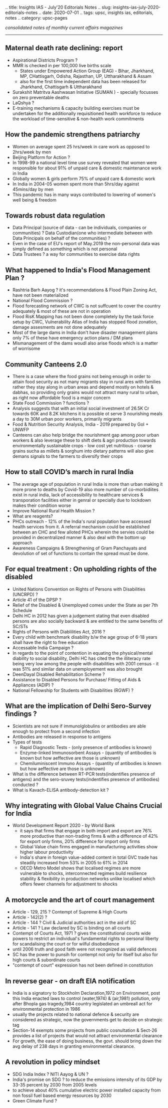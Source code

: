 .. title: Insights IAS - July'20 Editorials Notes
.. slug: insights-ias-july-2020-editorials-notes
.. date: 2020-07-01 
.. tags: upsc, insights ias, editorials, notes
.. category: upsc-pages

*consolidated notes of monthly current affairs magazines*
<!-- TEASER_END -->

***

## Maternal death rate declining: report
- Aspirational Districts Program ?
- MMR is checked in per 100,000 live births scale
	-  States under Empowered Action Group (EAG) - Bihar, Jharkhand, MP, CHattisgarh, Odisha, Rajasthan, UP, Uttharakhand & Assam
	- also for the first time independent data has been released for Jharkhand, Chattisgarh & Uttharakhand
- Surakshit Matritva Aashwasan Initiative (SUMAN ) - specially focusses on zero preventable deaths
- LaQshya ? 
- E-training mechanisms & capacity building exercises must be undertaken for the additionally requisitioned health workforce to reduce the workload of time-sensitive & non-health work commitments

## How the pandemic strengthens patriarchy
- Women on average spent 25 hrs/week in care work as opposed to 2hrs/week by men
- Beijing Platform for Action ? 
- In 1998-99 a national level time use survey revealed that women were responsible for about 91% of unpaid care & domestic maintenance work in India
- Globally women & girls perform 75% of unpaid care & domestic work
- In India in 2004-05 women spent more than 5hrs/day against 45mins/day  by men
- This pandemic has in many ways contributed to lowering of women's well being & freedom

## Towards robust data regulation
- Data Principal (source of data - can be individuals, companies or communities) ? Data Custodian(one who intermediate between with Data Principals on behalf of the communities) ? 
- Even in the case of EU's report of May.2019 the non-personal data was simply defined as something which is not personal
- Data Trustees ? a way for communities to exercise data rights 

## What happened to India's Flood Management Plan ?
- Rashtria Barh Aayog ? it's recommendations & Flood Plain Zoning Act, have not been materialized 
- National Flood Commission ? 
- Flood forecasting network of CWC is not suffcuent to cover the country adequately & most of these are not in operation
- Flood RisK Mapping has not been done completely by the task force setup by CWC, Vulnerability Atlas of India has stopped flood zonation, damage assesments are not done adequately
- Most of the large dams in India don't have disaster management plans only 7% of these have emergency action plans / DM plans
- Mismanagement of the dams woudl also arise floods which is a matter of worrisome

## Community Canteens 2.0
- There is a case where the food grains not being enough in order to attain food security as not many migrants stay in rural ares with families rather they stay along in urban areas and depend mostly on hotels & dabhas, so providing only grains would not attract many rural to urban, as right now affordable food is a major concern
- State Food Commission ? functions ? 
- Analysis suggests that with an initial social investment of 26.5K Cr towards 60K and 8.2K kitchens it is possible ot serve 3 nourishing meals a day to 30M urban poor workers, primarily migrants
- Food & Nutrition Security Analysis, India - 2019 prepared by GoI + UNWFP
- Canteens can also help bridge the nourishment gap among poor urban workers & also leverage these to shift diets & agri production towards environmentally sustainable crops - low cost yet nutritious - coarse grains sucha as millets & sorghum into dietary patterns will also give demans signals to the farmers to diversify their crops

## How to stall COVID’s march in rural India
- The average age of population in rural India is more than urban making it more prone to deaths by Covid-19 also more number of co-morbidiites exist in rural india, lack of accessibility to healthcare services & transporation facilities either in genral or specially due to lockdown makes their condition worse
- Improve National Rural Health Mission ? 
-  What are reagents? 
- PHCs outreach - 12% of the India's rural population have accessed health services from it.  A referral mechanism could be established between an CHC and few alloted PHCs wherein the servies could be provided in decentralized manner & also deal with the bottom up approach 
- Awareness Campaigns & Strengthening of Gram Panchayats and devolution of set of functions to contain the spread must be done.

## For equal treatment : On upholding rights of the disabled
- United Nations Convention on Rights of Persons with Disabilities (UNCRPD) ?
- Article 41 of the DPSP ?
- Relief of the Disabled & Unemployed comes under the State as per 7th Schedule 
- Delhi HC in 2012 has given a judgement stating that even disabled persons are also socially backward & are entitled to the same benefits of SC/STs
- Rights of Persons with Diablilities Act, 2016 ?
- Every child with benchmark disability b/w the age group of 6-18 years shall have the right to free education
- Accessable India Campaign ?
- In regards to the point of contention in equating the physical/mental diability to social disability, Delhi HC has cited the the illiteracy rate being very low among the people with disabilities with 2001 census - it was 51% and similar data on unemployement was also brought
- DeenDayal Disabled Rehabilitation Scheme ? 
- Assistance to Disabled Persons for Purchase/ Fitting of Aids & Appliances (ADIP)  ? 
- National Fellowship for Students with Disabilities (RGWF) ? 

## What are the implication of Delhi Sero-Survey findings ? 
- Scientists are not sure if immunolglobulins or antibodies are able enough to protect from a second infection 
- Antibodies are released in response to antigens 
- Types of tests 
	- Rapid Diagnostic Tests - (only presence of antibodies is known)
	- Enzyme-linked Immunosorbent Assays - (quantity of antibodies is known but how aeffective are those is unknown)
	- Chemiluminiscent Immuno Assays - (quantity of antibodies is known but how aeffective are those is unknown)
- What is the difference between RT-PCR tests(indentifies presence of antigens) and the sero-sruvey tests(indentifies presence of antibodies) conducted ? 
- What is Kavach-ELISA antibody-detection kit ?

## Why integrating with Global Value Chains Crucial for India
- World Development  Report 2020 - by World Bank
	- it says that firms that engage in both import and export are 76% more productive than non-trading firms & with a difference of 42% for export only firms, 20% difference for import only firms
	- Global Value chain firms engaged in manufacturing activities show higher labour productivity
	- India's share in foreign value-added content in total GVC trade has steadily increased from 53% in 2005 to 61% in 2014
	- OECD Metro Model shows that localised regimes are more vulnerable to shocks, interconnected regimes build resilience stability & flexibility in production networks unlike localised which offers fewer channels for adjustment to shocks
	
	

## A motorcycle and the art of court management 
- Article - 129, 215 ? Contempt of Supreme & High Courts 
- Article - 142(2) ? 
- Article - 144 ? Civil & Judicial authorities act in the aid of SC
- Article - 141 ? Law declared by SC is binding on all courts
- Contempt of Courts Act, 1971 ? gives the constitutional courts wide powers to restrict an individual's fundamental rights to personal liberty for scandalising the court or for wilful disobedience
- until 2006 truth and good faith were not recognized as valid defences
- SC has the power to punsih for contempt not only for itself but also  for high courts & subordinate courts
- "contempt of court" expression has not been defined in constitution

## In reverse gear - on draft EIA notification
- India is a signatory to Stockholm Declaration,1972 on Environment, post this India enacted laws to control (water,1974) & (air,1981) pollution, only after Bhopla gas tragedy,1984 country legislated an umbreall act for environmental protection in 1986
- usually the projects related to national defence & security are considered as strategic, now the governments get to decide on strategic tag
- Section-14 exempts some projects from public cosnultation & Sect-26 provides a list of projects that would not attract environmental clearance 
- For growth, the ease of doing business, the govt. should bring down the avg delay of 238 days in granting environmental clearance.

## A revolution in policy mindset 
- SDG India Index ? NITI Aayog & UN ? 
- India's promise on SDG ? to reduce the emissions intensity of its GDP by 33-35 percent by 2030 from 2005 levels
- to achieve about 40% cumulative electric power installed capacity from non fossil fuel based energy resources by 2030
- Green Climate Fund ?

